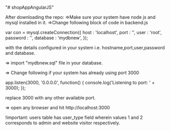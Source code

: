"# shopAppAngularJS" 

After downloading the repo:
=>Make sure your system have node js and mysql installed in it.
=>Change following block of code in backend.js

var con  = mysql.createConnection({
     host     : 'localhost',
     port     : '',
     user     : 'root',
     password : '',
	 database : 'mydbnew',
});

with the details configured in your system i.e. hostname,port,user,password and database.

=> import "mydbnew.sql" file in your database.

=> Change following if your system has already using port 3000

app.listen(3000, '0.0.0.0', function() {
    console.log('Listening to port:  ' + 3000);
});

replace 3000 with any other available port.

=> open any browser and hit http://localhost:3000


!important: users table has user_type field wherein values 1 and 2 corresponds to admin and website visitor respectively.